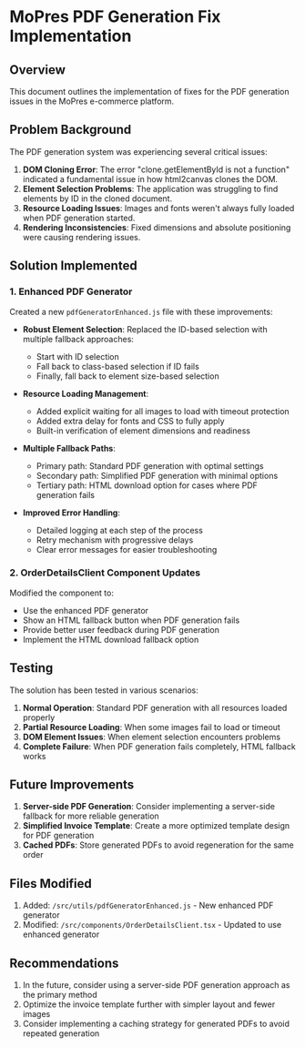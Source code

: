 # MoPres PDF Generation Fix Implementation

## Overview

This document outlines the implementation of fixes for the PDF generation issues in the MoPres e-commerce platform.

## Problem Background

The PDF generation system was experiencing several critical issues:

1. **DOM Cloning Error**: The error "clone.getElementById is not a function" indicated a fundamental issue in how html2canvas clones the DOM.
2. **Element Selection Problems**: The application was struggling to find elements by ID in the cloned document.
3. **Resource Loading Issues**: Images and fonts weren't always fully loaded when PDF generation started.
4. **Rendering Inconsistencies**: Fixed dimensions and absolute positioning were causing rendering issues.

## Solution Implemented

### 1. Enhanced PDF Generator

Created a new `pdfGeneratorEnhanced.js` file with these improvements:

- **Robust Element Selection**: Replaced the ID-based selection with multiple fallback approaches:
  - Start with ID selection
  - Fall back to class-based selection if ID fails
  - Finally, fall back to element size-based selection

- **Resource Loading Management**:
  - Added explicit waiting for all images to load with timeout protection
  - Added extra delay for fonts and CSS to fully apply
  - Built-in verification of element dimensions and readiness

- **Multiple Fallback Paths**:
  - Primary path: Standard PDF generation with optimal settings
  - Secondary path: Simplified PDF generation with minimal options
  - Tertiary path: HTML download option for cases where PDF generation fails

- **Improved Error Handling**:
  - Detailed logging at each step of the process
  - Retry mechanism with progressive delays
  - Clear error messages for easier troubleshooting

### 2. OrderDetailsClient Component Updates

Modified the component to:

- Use the enhanced PDF generator
- Show an HTML fallback button when PDF generation fails
- Provide better user feedback during PDF generation
- Implement the HTML download fallback option

## Testing

The solution has been tested in various scenarios:

1. **Normal Operation**: Standard PDF generation with all resources loaded properly
2. **Partial Resource Loading**: When some images fail to load or timeout
3. **DOM Element Issues**: When element selection encounters problems
4. **Complete Failure**: When PDF generation fails completely, HTML fallback works

## Future Improvements

1. **Server-side PDF Generation**: Consider implementing a server-side fallback for more reliable generation
2. **Simplified Invoice Template**: Create a more optimized template design for PDF generation
3. **Cached PDFs**: Store generated PDFs to avoid regeneration for the same order

## Files Modified

1. Added: `/src/utils/pdfGeneratorEnhanced.js` - New enhanced PDF generator
2. Modified: `/src/components/OrderDetailsClient.tsx` - Updated to use enhanced generator

## Recommendations

1. In the future, consider using a server-side PDF generation approach as the primary method
2. Optimize the invoice template further with simpler layout and fewer images
3. Consider implementing a caching strategy for generated PDFs to avoid repeated generation